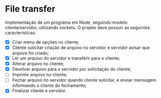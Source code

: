 # File transfer

Implementação de um programa em Node, seguindo modelo cliente/servidor, utilizando sockets.
O projeto deve possuir as seguintes características:
- [x] Criar menu de opções no cliente;
- [x] Cliente solicitar criação de arquivo no servidor e servidor avisar que arquivo foi criado;
- [x] Ler um arquivo do servidor e transferir para o cliente;
- [x] Alterar arquivo no cliente;
- [x] Devolver arquivo para o servidor por solicitação do cliente;
- [ ] Imprimir arquivo no cliente;
- [ ] Fechar arquivo no servidor quando cliente solicitar, e enviar mensagem informando o cliente do fechamento;
- [x] Finalizar cliente e servidor.

